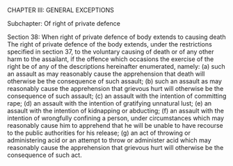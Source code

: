CHAPTER III: GENERAL EXCEPTIONS

Subchapter: Of right of private defence

Section 38: When right of private defence of body extends to causing death
The right of private defence of the body extends, under the restrictions specified in section 37, to the voluntary causing of death or of any other harm to the assailant, if the offence which occasions the exercise of the right be of any of the descriptions hereinafter enumerated, namely: (a) such an assault as may reasonably cause the apprehension that death will otherwise be the consequence of such assault; (b) such an assault as may reasonably cause the apprehension that grievous hurt will otherwise be the consequence of such assault; (c) an assault with the intention of committing rape; (d) an assault with the intention of gratifying unnatural lust; (e) an assault with the intention of kidnapping or abducting;
(f) an assault with the intention of wrongfully confining a person, under circumstances which may reasonably cause him to apprehend that he will be unable to have recourse to the public authorities for his release; (g) an act of throwing or administering acid or an attempt to throw or administer acid which may reasonably cause the apprehension that grievous hurt will otherwise be the consequence of such act.

